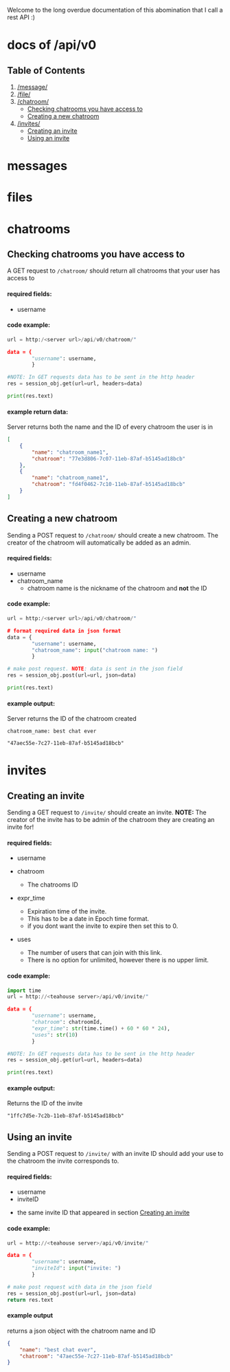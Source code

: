 Welcome to the long overdue documentation of this abomination that I call a rest API :)

docs of /api/v0
==============

## Table of Contents
1. [/message/](#messages)
2. [/file/](#files)
3. [/chatroom/](#chatrooms)
    - [Checking chatrooms you have access to](#Checking-chatrooms-you-have-access-to)
    - [Creating a new chatroom](#Creating-a-new-chatroom)
5. [/invites/](#invites)
    - [Creating an invite](#Creating-an-invite)
    - [Using an invite](#Using-an-invite)





messages
========



files
=====



chatrooms
=========
Checking chatrooms you have access to
-------------------------------------
A GET request to `/chatroom/` should return all chatrooms that your user has access to

#### required fields:
* username


#### code example:
```py
url = http:/<server url>/api/v0/chatroom/"

data = {
        "username": username,
        }

#NOTE: In GET requests data has to be sent in the http header
res = session_obj.get(url=url, headers=data)

print(res.text)
```



#### example return data:
Server returns both the name and the ID of every chatroom the user is in
```json
[
    {
        "name": "chatroom_name1",
        "chatroom": "77e3d806-7c07-11eb-87af-b5145ad18bcb"
    },
    {
        "name": "chatroom_name1",
        "chatroom": "fd4f0462-7c10-11eb-87af-b5145ad18bcb"
    }
]
```


Creating a new chatroom
-----------------------
Sending a POST request to `/chatroom/` should create a new chatroom. The creator of the chatroom will automatically be added as an admin.

#### required fields:
* username
* chatroom_name
   - chatroom name is the nickname of the chatroom and **not** the ID


#### code example:
```py
url = http:/<server url>/api/v0/chatroom/"

# format required data in json format
data = {
        "username": username,
        "chatroom_name": input("chatroom name: ")
        }

# make post request. NOTE: data is sent in the json field 
res = session_obj.post(url=url, json=data)

print(res.text)
```

#### example output:
Server returns the ID of the chatroom created
```
chatroom_name: best chat ever

"47aec55e-7c27-11eb-87af-b5145ad18bcb"
```







invites
=======
Creating an invite
------------------
Sending a GET request to `/invite/` should create an invite.
**NOTE:** The creator of the invite has to be admin of the chatroom they are creating an invite for!

#### required fields:
* username
* chatroom
    - The chatrooms ID

* expr_time
    - Expiration time of the invite.
    - This has to be a date in Epoch time format.
    - if you dont want the invite to expire then set this to 0.

* uses
    - The number of users that can join with this link.
    - There is no option for unlimited, however there is no upper limit.


#### code example:
```py
import time
url = http://<teahouse server>/api/v0/invite/"

data = {
        "username": username,
        "chatroom": chatroomId,
        "expr_time": str(time.time() + 60 * 60 * 24),
        "uses": str(10)
        }

#NOTE: In GET requests data has to be sent in the http header
res = session_obj.get(url=url, headers=data)

print(res.text)
```

#### example output:
Returns the ID of the invite
```
"1ffc7d5e-7c2b-11eb-87af-b5145ad18bcb"
```


Using an invite
---------------
Sending a POST request to `/invite/` with an invite ID should add your use to the chatroom the invite corresponds to.

#### required fields:
* username
* inviteID
 - the same invite ID that appeared in section [Creating an invite](#creating-an-invite)



#### code example:
```py
url = http://<teahouse server>/api/v0/invite/"

data = {
        "username": username,
        "inviteId": input("invite: ")
        }

# make post request with data in the json field
res = session_obj.post(url=url, json=data)
return res.text
```


#### example output
returns a json object with the chatroom name and ID
```json
{
    "name": "best chat ever",
    "chatroom": "47aec55e-7c27-11eb-87af-b5145ad18bcb"
}
```

